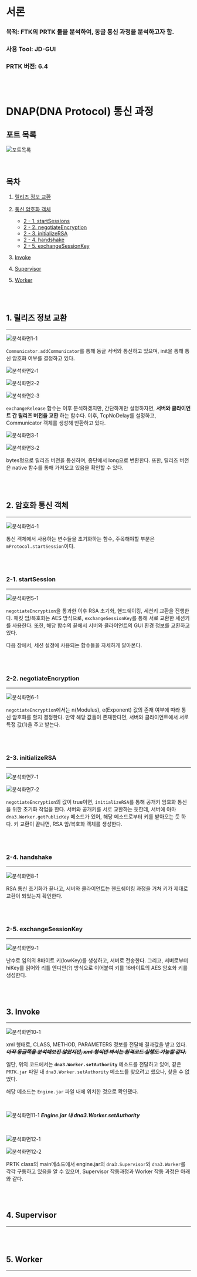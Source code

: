 # 서론

<h3>목적: FTK의 PRTK 툴을 분석하여, 동글 통신 과정을 분석하고자 함.</h3>
<h3>사용 Tool: JD-GUI</h3>
<h3>PRTK 버전: 6.4</h3>

<br />
<br />

# DNAP(DNA Protocol) 통신 과정

## 포트 목록

![포트목록](https://raw.githubusercontent.com/CentaProxima/FTK-License-Server-Simulator/main/resources/PRTK_portlist.png)

<br />

## 목차
1. [릴리즈 정보 교환](#1-릴리즈-정보-교환)

2. [통신 암호화 객체](#2-암호화-통신-객체)
    - [2 - 1. startSessions](#2-1-startsession)
    - [2 - 2. negotiateEncryption](#2-2-negotiateencryption)
    - [2 - 3. initializeRSA](#2-3-initializersa)
    - [2 - 4. handshake](#2-4-handshake)
    - [2 - 5. exchangeSessionKey](#2-5-exchangesessionkey)

3. [Invoke](#3-invoke)

4. [Supervisor](#4-supervisor)

5. [Worker](#5-worker)

<br />
<br />

## __1.__ 릴리즈 정보 교환
---
![분석화면1-1](https://raw.githubusercontent.com/CentaProxima/FTK-License-Server-Simulator/main/resources/analyze1-1.png)

`Communicator.addCommunicator`를 통해 동글 서버와 통신하고 있으며, init을 통해 통신 암호화 여부를 결정하고 있다.

![분석화면2-1](https://raw.githubusercontent.com/CentaProxima/FTK-License-Server-Simulator/main/resources/analyze2-1.png)

![분석화면2-2](https://raw.githubusercontent.com/CentaProxima/FTK-License-Server-Simulator/main/resources/analyze2-2.png)

![분석화면2-3](https://raw.githubusercontent.com/CentaProxima/FTK-License-Server-Simulator/main/resources/analyze2-3.png)

`exchangeRelease` 함수는 이후 분석하겠지만, 간단하게만 설명하자면, __서버와 클라이언트 간 릴리즈 버전을 교환__ 하는 함수다. 이후, TcpNoDelay를 설정하고, Communicator 객체를 생성해 반환하고 있다.

![분석화면3-1](https://raw.githubusercontent.com/CentaProxima/FTK-License-Server-Simulator/main/resources/analyze3-1.png)

![분석화면3-2](https://raw.githubusercontent.com/CentaProxima/FTK-License-Server-Simulator/main/resources/analyze3-2.png)

bytes형으로 릴리즈 버전을 통신하며, 종단에서 long으로 변환한다. 또한, 릴리즈 버전은 native 함수를 통해 가져오고 있음을 확인할 수 있다.

<br />
<br />

## __2.__ 암호화 통신 객체
---
![분석화면4-1](https://raw.githubusercontent.com/CentaProxima/FTK-License-Server-Simulator/main/resources/analyze4-1.png)

통신 객체에서 사용하는 변수들을 초기화하는 함수, 주목해야할 부분은 `mProtocol.startSession`이다.

<br />
<br />

### __2-1.__ startSession
---
![분석화면5-1](https://raw.githubusercontent.com/CentaProxima/FTK-License-Server-Simulator/main/resources/analyze5-1.png)

`negotiateEncryption`을 통과한 이후 RSA 초기화, 핸드쉐이킹, 세션키 교환을 진행한다. 패킷 암/복호화는 AES 방식으로, `exchangeSessionKey`를 통해 서로 교환한 세션키를 사용한다. 또한, 해당 함수의 끝에서 서버와 클라이언트의 GUI 환경 정보를 교환하고 있다. 

다음 장에서, 세션 설정에 사용되는 함수들을 자세하게 알아본다.

<br />
<br />

### __2-2.__ negotiateEncryption
---
![분석화면6-1](https://raw.githubusercontent.com/CentaProxima/FTK-License-Server-Simulator/main/resources/analyze6-1.png)

`negotiateEncryption`에서는 n(Modulus), e(Exponent) 값의 존재 여부에 따라 통신 암호화를 할지 결정한다. 만약 해당 값들이 존재한다면,
서버와 클라이언트에서 서로 특정 값(1)을 주고 받는다.

<br />
<br />

### __2-3.__ initializeRSA
___
![분석화면7-1](https://raw.githubusercontent.com/CentaProxima/FTK-License-Server-Simulator/main/resources/analyze7-1.png)

![분석화면7-2](https://raw.githubusercontent.com/CentaProxima/FTK-License-Server-Simulator/main/resources/analyze7-2.png)

`negotiateEncryption`의 값이 true이면, `initializeRSA`를 통해 공개키 암호화 통신을 위한 초기화 작업을 한다. 서버와 공개키를 서로 교환하는 듯한데,
서버에 아마 `dna3.Worker.getPublicKey` 메소드가 있어, 해당 메소드로부터 키를 받아오는 듯 하다. 키 교환이 끝나면, RSA 암/복호화 객체를 생성한다.

<br />
<br />

### __2-4.__ handshake
---
![분석화면8-1](https://raw.githubusercontent.com/CentaProxima/FTK-License-Server-Simulator/main/resources/analyze8-1.png)

RSA 통신 초기화가 끝나고, 서버와 클라이언트는 핸드쉐이킹 과정을 거쳐 키가 제대로 교환이 되었는지 확인한다.

<br />
<br />

### __2-5.__ exchangeSessionKey
___
![분석화면9-1](https://raw.githubusercontent.com/CentaProxima/FTK-License-Server-Simulator/main/resources/analyze9-1.png)

난수로 임의의 8바이트 키(lowKey)를 생성하고, 서버로 전송한다. 그리고, 서버로부터 hiKey를 읽어와 리틀 엔디안(?) 방식으로 이어붙여 키를 16바이트의 AES 암호화 키를 생성한다.

<br />
<br />

## __3.__ Invoke
---

![분석화면10-1](https://raw.githubusercontent.com/CentaProxima/FTK-License-Server-Simulator/main/resources/analyze10-1.png)

xml 형태로, CLASS, METHOD, PARAMETERS 정보를 전달해 결과값을 받고 있다. ___~~아직 동글쪽을 분석해보진 않았지만, xml 형식만 봐서는 원격코드 실행도 가능할 같다.~~___

일단, 위의 코드에서는 __`dna3.Worker.setAuthority`__ 메소드를 전달하고 있어, 같은 `PRTK.jar` 파일 내 `dna3.Worker.setAuthority` 메소드를 찾으려고 했으나, 찾을 수 없었다.

해당 메소드는 `Engine.jar` 파일 내에 위치한 것으로 확인됐다.

<br />

![분석화면11-1](https://raw.githubusercontent.com/CentaProxima/FTK-License-Server-Simulator/main/resources/analyze11-1.png)
___Engine.jar 내 dna3.Worker.setAuthority___

<br />

![분석화면12-1](https://raw.githubusercontent.com/CentaProxima/FTK-License-Server-Simulator/main/resources/analyze12-1.png)

![분석화면12-2](https://raw.githubusercontent.com/CentaProxima/FTK-License-Server-Simulator/main/resources/analyze12-2.png)

PRTK class의 main메소드에서 engine.jar의 `dna3.Supervisor`와 `dna3.Worker`를 각각 구동하고 있음을 알 수 있으며, Supervisor 작동과정과 Worker 작동 과정은 아래와 같다.

<br />
<br />

## __4.__  Supervisor
---

<br />
<br />

## __5.__ Worker
---

<br />
<br />